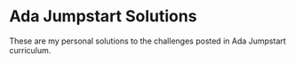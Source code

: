 # Ada Jumpstart Solutions

These are my personal solutions to the challenges posted in Ada Jumpstart curriculum.
